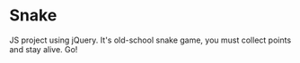 # Snake
JS project using jQuery. It's old-school snake game, you must collect points and stay alive. Go!
